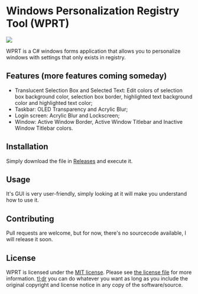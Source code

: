 # Windows Personalization Registry Tool (WPRT)

![](https://i.imgur.com/qCM65iW.png)

WPRT is a C# windows forms application that allows you to personalize windows with settings that only exists in registry. 

## Features (more features coming someday)

* Translucent Selection Box and Selected Text: Edit colors of selection box background color, selection box border, highlighted text background color and highlighted text color;
* Taskbar: OLED Transparency and Acrylic Blur;
* Login screen: Acrylic Blur and Lockscreen;
* Window: Active Window Border, Active Window Titlebar and Inactive Window Titlebar colors.

## Installation

Simply download the file in [Releases](https://github.com/owhenky/WPRT/releases) and execute it.


## Usage

It's GUI is very user-friendly, simply looking at it will make you understand how to use it. 

## Contributing

Pull requests are welcome, but for now, there's no sourcecode available, I will release it soon.

## License

WPRT is licensed under the [MIT license](https://opensource.org/licenses/MIT). Please see [the license file](LICENSE.md) for more information. [tl;dr](https://tldrlegal.com/license/mit-license) you can do whatever you want as long as you include the original copyright and license notice in any copy of the software/source.
